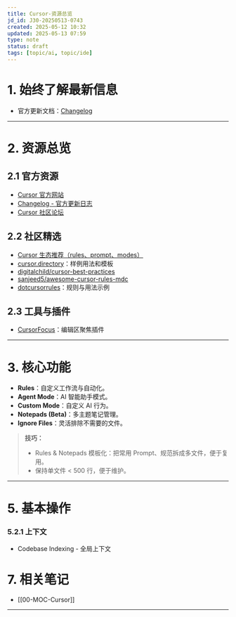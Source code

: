 ```yaml
---
title: Cursor-资源总览
jd_id: J30-20250513-0743
created: 2025-05-12 10:32
updated: 2025-05-13 07:59
type: note
status: draft
tags: [topic/ai, topic/ide]
---
```


# 1. 始终了解最新信息

- 官方更新文档：[Changelog](https://docs.cursor.com/changelog)

---

# 2. 资源总览

## 2.1 官方资源
- [Cursor 官方网站](https://cursor.com/features)
- [Changelog - 官方更新日志](https://docs.cursor.com/changelog)
- [Cursor 社区论坛](https://forum.cursor.com)

## 2.2 社区精选
- [Cursor 生态推荐（rules、prompt、modes）](https://playbooks.com/rules)
- [cursor.directory](https://cursor.directory)：样例用法和模板
- [digitalchild/cursor-best-practices](https://github.com/digitalchild/cursor-best-practices)
- [sanjeed5/awesome-cursor-rules-mdc](https://github.com/sanjeed5/awesome-cursor-rules-mdc)
- [dotcursorrules](https://dotcursorrules.com/)：规则与用法示例

## 2.3 工具与插件
- [CursorFocus](https://github.com/RenjiYuusei/CursorFocus)：编辑区聚焦插件

---

# 3. 核心功能

- **Rules**：自定义工作流与自动化。
- **Agent Mode**：AI 智能助手模式。
- **Custom Mode**：自定义 AI 行为。
- **Notepads (Beta)**：多主题笔记管理。
- **Ignore Files**：灵活排除不需要的文件。

> **技巧：**
>
> - Rules & Notepads 模板化：把常用 Prompt、规范拆成多文件，便于复用。
> - 保持单文件 < 500 行，便于维护。

---

# 5. 基本操作

### 5.2.1 上下文

- Codebase Indexing - 全局上下文

# 7. 相关笔记

- [[00-MOC-Cursor]]

---
